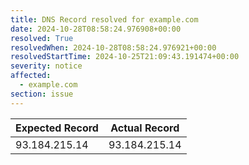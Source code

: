 ```yaml
---
title: DNS Record resolved for example.com
date: 2024-10-28T08:58:24.976908+00:00
resolved: True
resolvedWhen: 2024-10-28T08:58:24.976921+00:00
resolvedStartTime: 2024-10-25T21:09:43.191474+00:00
severity: notice
affected:
  - example.com
section: issue
---
```


| Expected Record  | Actual Record  |
|------------------|----------------|
| 93.184.215.14 | 93.184.215.14 |
